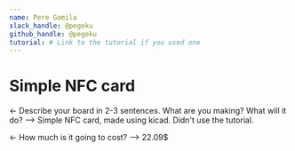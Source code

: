 ```yaml
---
name: Pere Gomila
slack_handle: @pegoku
github_handle: @pegoku
tutorial: # Link to the tutorial if you used one
---
```


# Simple NFC card

<- Describe your board in 2-3 sentences. What are you making? What will it do? -->
Simple NFC card, made using kicad. Didn't use the tutorial.

<- How much is it going to cost? -->
22.09$
